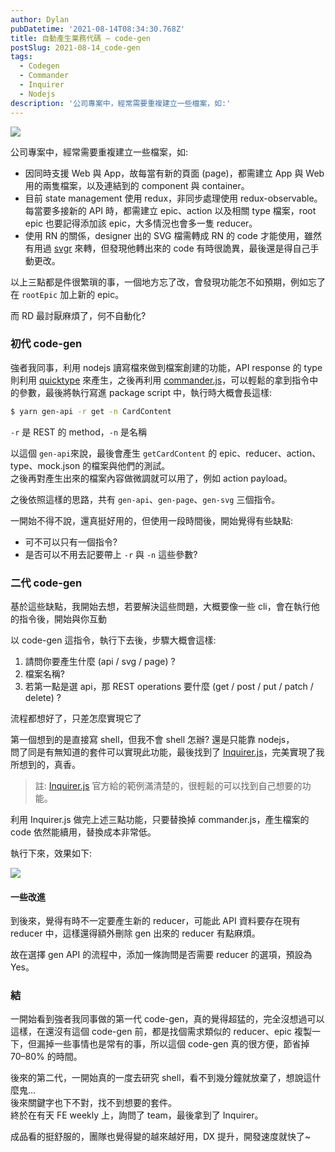 ```yaml
---
author: Dylan
pubDatetime: '2021-08-14T08:34:30.768Z'
title: 自動產生業務代碼 — code-gen
postSlug: 2021-08-14_code-gen
tags:
  - Codegen
  - Commander
  - Inquirer
  - Nodejs
description: '公司專案中，經常需要重複建立一些檔案，如:'
---
```


![](/fromMediumImg/1__18VEUt7gg1rwN6ui4miFmQ.png)

公司專案中，經常需要重複建立一些檔案，如:

*   因同時支援 Web 與 App，故每當有新的頁面 (page)，都需建立 App 與 Web 用的兩隻檔案，以及連結到的 component 與 container。
*   目前 state management 使用 redux，非同步處理使用 redux-observable。  
    每當要多接新的 API 時，都需建立 epic、action 以及相關 type 檔案，root epic 也要記得添加該 epic，大多情況也會多一隻 reducer。
*   使用 RN 的關係，designer 出的 SVG 檔需轉成 RN 的 code 才能使用，雖然有用過 [svgr](https://github.com/gregberge/svgr) 來轉，但發現他轉出來的 code 有時很詭異，最後還是得自己手動更改。

以上三點都是件很繁瑣的事，一個地方忘了改，會發現功能怎不如預期，例如忘了在 `rootEpic` 加上新的 epic。

而 RD 最討厭麻煩了，何不自動化?

### 初代 code-gen

強者我同事，利用 nodejs 讀寫檔來做到檔案創建的功能，API response 的 type 則利用 [quicktype](https://github.com/quicktype/quicktype) 來產生，之後再利用 [commander.js](https://github.com/tj/commander.js/)，可以輕鬆的拿到指令中的參數，最後將執行寫進 package script 中，執行時大概會長這樣:

```bash
$ yarn gen-api -r get -n CardContent
```

`-r` 是 REST 的 method，`-n` 是名稱

以這個 `gen-api`來說，最後會產生 `getCardContent` 的 epic、reducer、action、type、mock.json 的檔案與他們的測試。  
之後再對產生出來的檔案內容做微調就可以用了，例如 action payload。

之後依照這樣的思路，共有 `gen-api`、`gen-page`、`gen-svg` 三個指令。

一開始不得不說，還真挺好用的，但使用一段時間後，開始覺得有些缺點:

*   可不可以只有一個指令?
*   是否可以不用去記要帶上 `-r` 與 `-n` 這些參數?

### 二代 code-gen

基於這些缺點，我開始去想，若要解決這些問題，大概要像一些 cli，會在執行他的指令後，開始與你互動

以 code-gen 這指令，執行下去後，步驟大概會這樣:

1.  請問你要產生什麼 (api / svg / page) ?
2.  檔案名稱?
3.  若第一點是選 api，那 REST operations 要什麼 (get / post / put / patch / delete) ?

流程都想好了，只差怎麼實現它了

第一個想到的是直接寫 shell，但我不會 shell 怎辦? 還是只能靠 nodejs，  
問了同是有無知道的套件可以實現此功能，最後找到了 [Inquirer.js](https://github.com/SBoudrias/Inquirer.js)，完美實現了我所想到的，真香。

> 註: [Inquirer.js](https://github.com/SBoudrias/Inquirer.js) 官方給的範例滿清楚的，很輕鬆的可以找到自己想要的功能。

利用 Inquirer.js 做完上述三點功能，只要替換掉 commander.js，產生檔案的 code 依然能續用，替換成本非常低。

執行下來，效果如下:

![](/fromMediumImg/1__k__TB4IgwYfW07rTjRG5oPw.gif)

#### 一些改進

到後來，覺得有時不一定要產生新的 reducer，可能此 API 資料要存在現有 reducer 中，這樣還得額外刪除 gen 出來的 reducer 有點麻煩。

故在選擇 gen API 的流程中，添加一條詢問是否需要 reducer 的選項，預設為 Yes。

### 結

一開始看到強者我同事做的第一代 code-gen，真的覺得超猛的，完全沒想過可以這樣，在還沒有這個 code-gen 前，都是找個需求類似的 reducer、epic 複製一下，但漏掉一些事情也是常有的事，所以這個 code-gen 真的很方便，節省掉 70–80% 的時間。

後來的第二代，一開始真的一度去研究 shell，看不到幾分鐘就放棄了，想說這什麼鬼…  
後來關鍵字也下不對，找不到想要的套件。  
終於在有天 FE weekly 上，詢問了 team，最後拿到了 Inquirer。

成品看的挺舒服的，團隊也覺得變的越來越好用，DX 提升，開發速度就快了~
